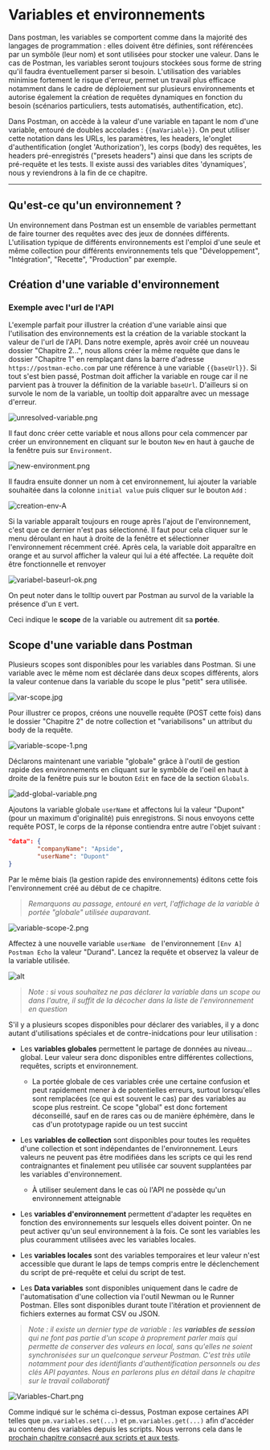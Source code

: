 # Variables et environnements

Dans postman, les variables se comportent comme dans la majorité des langages de programmation : elles doivent être définies, sont référencées par un symbôle (leur nom) et sont utilisées pour stocker une valeur. Dans le cas de Postman, les variables seront toujours stockées sous forme de string qu'il faudra éventuellement parser si besoin. L'utilisation des variables minimise fortement le risque d'erreur, permet un travail plus efficace notamment dans le cadre de déploiement sur plusieurs environnements et autorise également la création de requêtes dynamiques en fonction du besoin (scénarios particuliers, tests automatisés, authentification, etc).

Dans Postman, on accède à la valeur d'une variable en tapant le nom d'une variable, entouré de doubles accolades : `{{maVariable}}`. On peut utiliser cette notation dans les URLs, les paramètres, les headers, le'onglet d'authentification (onglet 'Authorization'), les corps (body) des requêtes, les headers pré-enregistrés ("presets headers") ainsi que dans les scripts de pré-requête et les tests. Il existe aussi des variables dites 'dynamiques', nous y reviendrons à la fin de ce chapitre.

---

## Qu'est-ce qu'un environnement ?

Un environnement dans Postman est un ensemble de variables permettant de faire tourner des requêtes avec des jeux de données différents. L'utilisation typique de différents environnements est l'emploi d'une seule et même collection pour différents environnements tels que "Développement", "Intégration", "Recette", "Production" par exemple.

## Création d'une variable d'environnement

### Exemple avec l'url de l'API

L'exemple parfait pour illustrer la création d'une variable ainsi que l'utilisation des environnements est la création de la variable stockant la valeur de l'url de l'API. Dans notre exemple, après avoir créé un nouveau dossier "Chapitre 2...", nous allons créer la même requête que dans le dossier "Chapitre 1" en remplaçant dans la barre d'adresse `https://postman-echo.com` par une référence à une variable `{{baseUrl}}`. Si tout s'est bien passé, Postman doit afficher la variable en rouge car il ne parvient pas à trouver la définition de la variable `baseUrl`. D'ailleurs si on survole le nom de la variable, un tooltip doit apparaître avec un message d'erreur.

![unresolved-variable.png](/images/chap.2/unresolved-variable.png)

Il faut donc créer cette variable et nous allons pour cela commencer par créer un environnement en cliquant sur le bouton `New` en haut à gauche de la fenêtre puis sur `Environment`.

![new-environment.png](/images/chap.2/new-environment.png)

Il faudra ensuite donner un nom à cet environnement, lui ajouter la variable souhaitée dans la colonne `initial value` puis cliquer sur le bouton `Add` :

![creation-env-A](/images/chap.2/creation-environment-A.png)

Si la variable apparaît toujours en rouge après l'ajout de l'environnement, c'est que ce dernier n'est pas sélectionné. Il faut pour cela cliquer sur le menu déroulant en haut à droite de la fenêtre et sélectionner l'environnement récemment créé.
Après cela, la variable doit apparaître en orange et au survol afficher la valeur qui lui a été affectée. La requête doit être fonctionnelle et renvoyer 

![variabel-baseurl-ok.png](/images/chap.2/variabel-baseurl-ok.png)

On peut noter dans le tolltip ouvert par Postman au survol de la variable la présence d'un `E` vert.

Ceci indique le **scope** de la variable ou autrement dit sa **portée**.

## **Scope** d'une variable dans Postman

Plusieurs scopes sont disponibles pour les variables dans Postman. Si une variable avec le même nom est déclarée dans deux scopes différents, alors la valeur contenue dans la variable du scope le plus "petit" sera utilisée.

![var-scope.jpg](/images/chap.2/var-scope.jpg)

Pour illustrer ce propos, créons une nouvelle requête (POST cette fois) dans le dossier "Chapitre 2" de notre collection et "variabilisons" un attribut du body de la requête.

![variable-scope-1.png](/images/chap.2/variable-scope-1.png)

Déclarons maintenant une variable "globale" grâce à l'outil de gestion rapide des environnements en cliquant sur le symbôle de l'oeil en haut à droite de la fenêtre puis sur le bouton `Edit` en face de la section `Globals`.

![add-global-variable.png](/images/chap.2/add-global-variable.png)

Ajoutons la variable globale `userName` et affectons lui la valeur "Dupont" (pour un maximum d'originalité) puis enregistrons. Si nous envoyons cette requête POST, le corps de la réponse contiendra entre autre l'objet suivant :

```json
"data": {
        "companyName": "Apside",
        "userName": "Dupont"
}
```

Par le même biais (la gestion rapide des environnements) éditons cette fois l'environnement créé au début de ce chapitre. 
>*Remarquons au passage, entouré en vert, l'affichage de la variable à portée "globale" utilisée auparavant.*

![variable-scope-2.png](../images/chap.2/variable-scope-2.png)

Affectez à une nouvelle variable `userName ` de l'environnement `[Env A] Postman Echo` la valeur "Durand". Lancez la requête et observez la valeur de la variable utilisée.

![alt](/images/chap.2/variable-scope-3.png)

>*Note : si vous souhaitez ne pas déclarer la variable dans un scope ou dans l'autre, il suffit de la décocher dans la liste de l'environnement en question*

S'il y a plusieurs scopes disponibles pour déclarer des variables, il y a donc autant d'utilisations spéciales et de contre-inidcations pour leur utilisation :

- Les **variables globales** permettent le partage de données au niveau... global. Leur valeur sera donc disponibles entre différentes collections, requêtes, scripts et environnement.
  - La portée globale de ces variables crée une certaine confusion et peut rapidement mener à de potentielles erreurs, surtout lorsqu'elles sont remplacées (ce qui est souvent le cas) par des variables au scope plus restreint. Ce scope "global" est donc fortement déconseillé, sauf en de rares cas ou de manière éphémère, dans le cas d'un prototypage rapide ou un test succint
  
- Les **variables de collection** sont disponibles pour toutes les requêtes d'une collection et sont indépendantes de l'environnement. Leurs valeurs ne peuvent pas être modifiées dans les scripts ce qui les rend contraignantes et finalement peu utilisée car souvent supplantées par les variables d'environnement.
  - À utiliser seulement dans le cas où l'API ne possède qu'un environnement atteignable
  
- Les **variables d'environnement** permettent d'adapter les requêtes en fonction des environnements sur lesquels elles doivent pointer. On ne peut activer qu'un seul environnement à la fois. Ce sont les variables les plus couramment utilisées avec les variables locales.

- Les **variables locales** sont des variables temporaires et leur valeur n'est accessible que durant le laps de temps compris entre le déclenchement du script de pré-requête et celui du script de test.

- Les **Data variables** sont disponibles uniquement dans le cadre de l'automatisation d'une collection via l'outil Newman ou le Runner Postman. Elles sont disponibles durant toute l'itération et proviennent de fichiers externes au format CSV ou JSON.

>*Note : il existe un dernier type de variable : les **variables de session** qui ne font pas partie d'un scope à proprement parler mais qui permette de conserver des valeurs en local, sans qu'elles ne soient synchronisées sur un quelconque serveur Postman. C'est très utile notamment pour des identifiants d'authentification personnels ou des clés API  payantes. Nous en parlerons plus en détail dans le chapitre sur le travail collaboratif*

![Variables-Chart.png](/images/chap.2/Variables-Chart.png)

Comme indiqué sur le schéma ci-dessus, Postman expose certaines API telles que `pm.variables.set(...)` et `pm.variables.get(...)` afin d'accéder au contenu des variables depuis les scripts. Nous verrons cela dans le [prochain chapitre consacré aux scripts et aux tests](03-basics-scripts_et_tests.md).